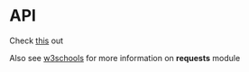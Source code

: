 # API
Check [this](https://rvkg-api-ogzj.shuttle.app/) out

Also see [w3schools](https://www.w3schools.com/python/module_requests.asp) for more information on **requests** module

